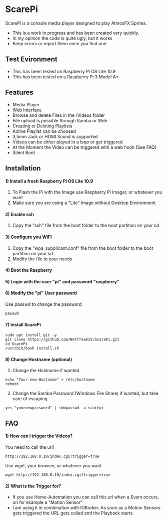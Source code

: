 # ScarePi
ScarePi is a console media player designed to play AtmosFX Sprites.

- This is a work in progress and has been created very quickly.
- In my opinion the code is quite ugly, but it works
- Keep errors or report them once you find one

## Test Evironment
- This has been tested on Raspberry Pi OS Lite 10.9
- This has been tested on a Raspberry Pi 3 Model A+

## Features
- Media Player
- Web Interface
- Browse and delete Files in the /Videos folder 
- File upload is possible through Samba or Web
- Creating or Deleting Playlists
- Active Playlist can be choosed
- 3,5mm Jack or HDMI Sound is supported
- Videos can be either played in a loop or get triggered
- At the Moment the Video can be triggered with a web hook (See FAQ)
- Silent Boot 
 


## Installation
#### 1) Install a fresh Raspberry Pi OS Lite 10.9
1) To Flash the Pi with the Image use Raspberry Pi Imager, or whatever you want
2) Make sure you are using a "Lite" Image without Desktop Environment
#### 2) Enable ssh
1) Copy the "ssh" file from the boot folder to the boot partition on your sd
#### 3) Configure you WiFi
1) Copy the "wpa_supplicant.conf" file from the boot folder to the boot partition on your sd
2) Modify the file to your needs
#### 4) Boot the Raspberry
#### 5) Login with the user "pi" and password "raspberry"
#### 6) Modify the "pi" User password
Use passwd to change the password
```
passwd
```
#### 7) Install ScarePi
```
sudo apt install git -y
git clone https://github.com/Netfreak25/ScarePi.git
cd ScarePi
/usr/bin/bash install.sh
```
#### 8) Change Hostname (optional)
1) Change the Hostname if wanted
```
echo "Your-new-Hostname" > /etc/hostname
reboot
```
2) Change the Samba Password (Windows File Share) if wanted, but take care of escaping 
```
yes "yournewpassword" | smbpasswd -a scarepi
```

## FAQ
#### 1) How can I trigger the Videos?
You need to call the url!
```
http://192.168.0.10/index.cgi?trigger=true
```
Use wget, your browser, or whatever you want
```
wget http://192.168.0.10/index.cgi?trigger=true
```
#### 2) What is the Trigger for?
- If you use Home-Automation you can call this url when a Event occurs, on for example a "Motion Sensor"
- I am using it in combination with IOBroker. As soon as a Motion Sensors gets triggered the URL gets called and the Playback starts
